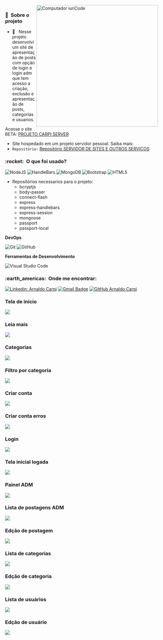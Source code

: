 <img src="https://raw.githubusercontent.com/MicaelliMedeiros/micaellimedeiros/master/image/computer-illustration.png" min-width="400px" max-width="400px" width="400px" align="right" alt="Computador iuriCode">

<h3> 🚧 &nbsp;Sobre o projeto </h3>

- 🤔 &nbsp; Nesse projeto desenvolvi um site de apresentação de posts com opção de login e login adm que tem acesso a criação, exclusão e apresentação de posts, categorias e usuarios.

Acesse o site BETA: [PROJETO CARPI SERVER](http://carpi.serveblog.net/)

  - Site hospedado em um projeto servidor pessoal. Saiba mais:
  - `Repositório:` [Repositório SERVIDOR DE SITES E OUTROS SERVIÇOS](https://github.com/arnaldocarpi/Projeto-Servidor-com-Aplicacoes)

<h3> :rocket: &nbsp;O que foi usado? </h3>

  ![NodeJS](https://img.shields.io/badge/-NodeJS-333333?style=flat&logo=nodedotjs)
  ![HandleBars](https://img.shields.io/badge/-HandleBars-333333?style=flat&logo=handlebarsdotjs)
  ![MongoDB](https://img.shields.io/badge/-MongoDB-333333?style=flat&logo=mongodb)
  ![Bootstrap](https://img.shields.io/badge/-Bootstrap-333333?style=flat&logo=bootstrap)
  ![HTML5](https://img.shields.io/badge/-HTML5-333333?style=flat&logo=HTML5)
  
  - Repositórios necessarios para o projeto:
    - bcryptjs
    - body-passer
    - connect-flash
    - express
    - express-handlebars
    - express-session
    - mongoose
    - passport
    - passport-local  

**DevOps**

  ![Git](https://img.shields.io/badge/-Git-333333?style=flat&logo=git)
  ![GitHub](https://img.shields.io/badge/-GitHub-333333?style=flat&logo=github)

**Ferramentas de Desenvolvimento**

  ![Visual Studio Code](https://img.shields.io/badge/-Visual%20Studio%20Code-333333?style=flat&logo=visual-studio-code&logoColor=007ACC)

<h3> :earth_americas: &nbsp;Onde me encontrar: </h3> 

[![Linkedin: Arnaldo Carpi](https://img.shields.io/badge/-arnaldocarpi-blue?style=flat-square&logo=Linkedin&logoColor=white&link=https://www.linkedin.com/in/arnaldocarpi)](https://www.linkedin.com/in/arnaldocarpi)
[![Gmail Badge](https://img.shields.io/badge/-arnaldo.carpi@icloud.com-006bed?style=flat-square&logo=apple&logoColor=white&link=mailto:arnaldo.carpi@icloud.com)](mailto:arnaldo.carpi@icloud.com)
[![GitHub Arnaldo Carpi]( https://img.shields.io/github/followers/VanessaSwerts?label=follow&style=social)](https://github.com/arnaldocarpi)

<h3>Tela de início</h3>
<img src="https://github.com/arnaldocarpi/Carpi-Serve-Blog/blob/main/public/img/repo/1%20Tela%20inicial.png">

<h3>Leia mais</h3>
<img src="https://github.com/arnaldocarpi/Carpi-Serve-Blog/blob/main/public/img/repo/2%20leia%20mais.png">

<h3>Categorias</h3>
<img src="https://github.com/arnaldocarpi/Carpi-Serve-Blog/blob/main/public/img/repo/3%20categorias.png">

<h3>Filtro por categoria</h3>
<img src="https://github.com/arnaldocarpi/Carpi-Serve-Blog/blob/main/public/img/repo/4%20filtro%20por%20categoria.png">

<h3>Criar conta</h3>
<img src="https://github.com/arnaldocarpi/Carpi-Serve-Blog/blob/main/public/img/repo/5%20criar%20conta.png">

<h3>Criar conta erros</h3>
<img src="https://github.com/arnaldocarpi/Carpi-Serve-Blog/blob/main/public/img/repo/6%20criar%20conta%20erros.png">

<h3>Login</h3>
<img src="https://github.com/arnaldocarpi/Carpi-Serve-Blog/blob/main/public/img/repo/7%20login.png">

<h3>Tela inicial logada</h3>
<img src="https://github.com/arnaldocarpi/Carpi-Serve-Blog/blob/main/public/img/repo/8%20tela%20inicial%20logada.png">

<h3>Painel ADM</h3>
<img src="https://github.com/arnaldocarpi/Carpi-Serve-Blog/blob/main/public/img/repo/9%20painel%20adm.png">

<h3>Lista de postagens ADM</h3>
<img src="https://github.com/arnaldocarpi/Carpi-Serve-Blog/blob/main/public/img/repo/10%20lista%20de%20postagens%20adm.png">

<h3>Edção de postagem</h3>
<img src="https://github.com/arnaldocarpi/Carpi-Serve-Blog/blob/main/public/img/repo/11%20ed%C3%A7%C3%A3o%20de%20postagem.png">

<h3>Lista de categorias</h3>
<img src="https://github.com/arnaldocarpi/Carpi-Serve-Blog/blob/main/public/img/repo/12%20lista%20de%20categorias.png">

<h3>Edção de categoria</h3>
<img src="https://github.com/arnaldocarpi/Carpi-Serve-Blog/blob/main/public/img/repo/13%20ed%C3%A7%C3%A3o%20de%20categoria.png">

<h3>Lista de usuários</h3>
<img src="https://github.com/arnaldocarpi/Carpi-Serve-Blog/blob/main/public/img/repo/14%20lista%20de%20usuarios.png">

<h3>Edção de usuário</h3>
<img src="https://github.com/arnaldocarpi/Carpi-Serve-Blog/blob/main/public/img/repo/15%20ed%C3%A7%C3%A3o%20de%20usuario.png">
